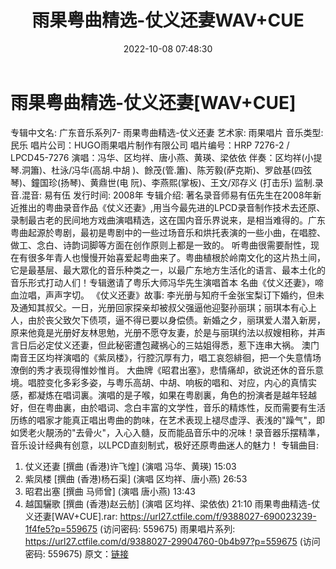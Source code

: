 ﻿---
title: 雨果粤曲精选-仗义还妻WAV+CUE
date: 2022-10-08 07:48:30
categories: 古典音乐、新世纪、纯音雅乐
tags: 纯音雅乐
---
# 雨果粤曲精选-仗义还妻[WAV+CUE]

专辑中文名: 广东音乐系列7- 雨果粤曲精选-仗义还妻
艺术家: 雨果唱片
音乐类型: 民乐
唱片公司：HUGO雨果唱片制作有限公司
唱片编号：HRP 7276-2 / LPCD45-7276
演唱：冯华、区均祥、唐小燕、黄瑛、梁依依
伴奏：区均祥(小提琴.洞簫)、杜泳/冯华(高胡.中胡
)、餘茂(管.簫)、陈芳毅(萨克斯)、罗啟基(四弦琴)、鐘国珍(扬琴)、黄鼎世(电 阮)、李燕熙(掌板)、王文/邓存义
(打击乐)
监制.录音.混音: 易有伍
发行时间: 2008年
专辑介绍:
著名录音师易有伍先生在2008年新近推出的粤曲录音作品《仗义还妻》,用当今最先进的LPCD录音制作技术去还原、录制最古老的民间地方戏曲演唱精选，这在国内音乐界说来，是相当难得的。广东粤曲起源於粤剧，最初是粤剧中的一些过场音乐和烘托表演的一些小曲，在唱腔、做工、念白、诗韵词脚等方面在创作原则上都是一致的。
听粤曲很需要耐性，现在有很多年青人也慢慢开始喜爱起粤曲来了。粤曲植根於岭南文化的这片热土间，它是最基层、最大眾化的音乐种类之一，以最广东地方生活化的语言、最本土化的音乐形式打动人们！专辑邀请了粤乐大师冯华先生演唱首本
名曲《仗义还妻》，啼血泣唱，声声字切。
《仗义还妻》故事:
李光册与知府千金张宝梨订下婚约，但未及通知其叔父。一日，光册回家探亲却被叔父强逼他迎娶孙丽琪；丽琪本有心上人，由於丧父致欠下债项，逼不得已要以身偿债。新婚之夕，丽琪爱人潜入新房，原来他竟是光册好友林思勉，光册不愿夺友妻，於是与丽琪约法以叔嫂相称，并声言日后必定仗义还妻，但此秘密遭包藏祸心的三姑姐得悉，惹下连串大祸。
澳门南音王区均祥演唱的《紫凤楼》，行腔沉厚有力，唱工哀怨緋徊，把一个失意情场潦倒的秀才表现得惟妙惟肖。
大曲牌《昭君出塞》，悲情痛却，欲说还休的音乐意境。唱腔变化多彩多姿，与粤乐高胡、中胡、响板的唱和、对应，内心的真情实感，都凝炼在唱词裏。演唱的是子喉，如果在粤剧裏，角色的扮演者是越年轻越好，但在粤曲裏，由於唱词、念白丰富的文学性，音乐的精炼性，反而需要有生活历练的唱家才能真正唱出粤曲的韵味，在艺术表现上褪尽虚浮、表浅的"躁气"，即如煲老火靚汤的"去骨火"，入心入髓，反而能品音乐中的况味！录音器乐摆精準，音乐设计经典有创意，以LPCD直刻制式，极好还原粤曲迷人的魅力！
专辑曲目:
01. 仗义还妻 [撰曲 (香港)许飞煌] (演唱 冯华、黄瑛) 15:03
02. 紫凤楼 [撰曲 (香港)杨石渠] (演唱 区均祥、唐小燕) 26:53
03. 昭君出塞 [撰曲 马师曾] (演唱 唐小燕) 13:43
04. 越国驪歌 [撰曲 (香港)赵云舫] (演唱 区均祥、梁依依) 21:10
雨果粤曲精选-仗义还妻[WAV+CUE].rar: https://url27.ctfile.com/f/9388027-690023239-1f4fe5?p=559675
(访问密码: 559675)
雨果唱片系列: https://url27.ctfile.com/d/9388027-29904760-0b4b97?p=559675
(访问密码: 559675)
原文：[链接](https://blog.sina.com.cn/s/blog_1647c7e7601030zt5.html)